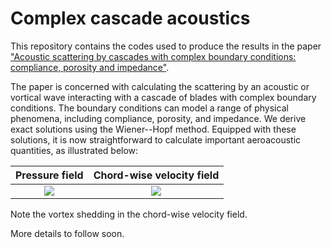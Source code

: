 # Complex cascade acoustics

This repository contains the codes used to produce the results in the paper
["Acoustic scattering by cascades with complex boundary conditions: compliance, porosity and impedance"](https://arxiv.org/abs/1911.09015).

The paper is concerned with calculating the scattering by an acoustic or vortical wave interacting with a cascade of blades with complex boundary conditions. The boundary conditions
can model a range of physical phenomena, including compliance, porosity, and impedance. We derive exact solutions using the Wiener--Hopf method.
Equipped with these solutions, it is now straightforward to calculate important aeroacoustic quantities, as illustrated below:

<center>

Pressure field             |  Chord-wise velocity field
:-------------------------:|:-------------------------:
![](animations/totalPressure.gif?raw=true)  |  ![](animations/totalHVelocity.gif?raw=true)

</center>

Note the vortex shedding in the chord-wise velocity field.

More details to follow soon.
